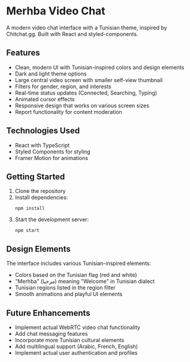 # Merhba Video Chat

A modern video chat interface with a Tunisian theme, inspired by Chitchat.gg. Built with React and styled-components.

## Features

- Clean, modern UI with Tunisian-inspired colors and design elements
- Dark and light theme options
- Large central video screen with smaller self-view thumbnail
- Filters for gender, region, and interests
- Real-time status updates (Connected, Searching, Typing)
- Animated cursor effects
- Responsive design that works on various screen sizes
- Report functionality for content moderation

## Technologies Used

- React with TypeScript
- Styled Components for styling
- Framer Motion for animations

## Getting Started

1. Clone the repository
2. Install dependencies:
   ```
   npm install
   ```
3. Start the development server:
   ```
   npm start
   ```

## Design Elements

The interface includes various Tunisian-inspired elements:
- Colors based on the Tunisian flag (red and white)
- "Merhba" (مرحبا) meaning "Welcome" in Tunisian dialect
- Tunisian regions listed in the region filter
- Smooth animations and playful UI elements

## Future Enhancements

- Implement actual WebRTC video chat functionality
- Add chat messaging features
- Incorporate more Tunisian cultural elements
- Add multilingual support (Arabic, French, English)
- Implement actual user authentication and profiles
